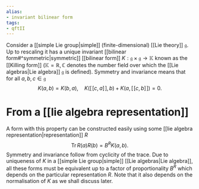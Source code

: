 ```yaml
---
alias:
- invariant bilinear form
tags:
- qftII
---
```

Consider a [[simple Lie group|simple]] (finite-dimensional) [[Lie theory]] $\mathfrak{g}$. Up to rescaling it has a unique invariant [[bilinear form#^symmetric|symmetric]] [[bilinear form]] $K: \mathfrak{g} \times \mathfrak{g} \rightarrow \mathbb{K}$ known as the [[Killing form]] $(\mathbb{K}=\mathbb{R}, \mathbb{C}$ denotes the number field over which the [[Lie algebras|Lie algebra]] $\mathfrak{g}$ is defined). Symmetry and invariance means that for all $a, b, c \in \mathfrak{g}$
$$
K(a, b)=K(b, a), \quad K([\![ c, a ]\!], b)+K(a, [\![ c, b ]\!])=0 .
$$


# From a [[lie algebra representation]]
A form with this property can be constructed easily using some [[lie algebra representation|representation]] $R$
$$
\operatorname{Tr} R(a) R(b)=B^{R} K(a, b) .
$$
Symmetry and invariance follow from cyclicity of the trace. Due to uniqueness of $K$ in a [[simple Lie group|simple]] [[Lie algebras|Lie algebra]], all these forms must be equivalent up to a factor of proportionality $B^{R}$ which depends on the particular representation $R$. Note that it also depends on the normalisation of $K$ as we shall discuss later.